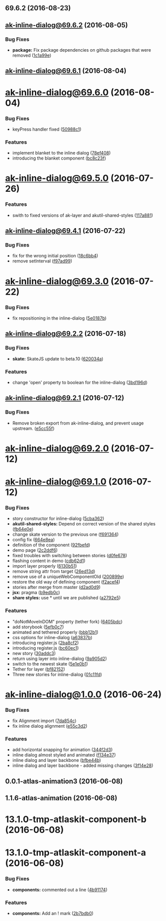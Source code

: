 <a name="69.6.2"></a>
## 69.6.2 (2016-08-23)



<a name="ak-inline-dialog@69.6.2"></a>
## ak-inline-dialog@69.6.2 (2016-08-05)


### Bug Fixes

* **package:** Fix package dependencies on github packages that were removed ([1c1a99e](https://bitbucket.org/atlassian/atlaskit/commits/1c1a99e))



<a name="ak-inline-dialog@69.6.1"></a>
## ak-inline-dialog@69.6.1 (2016-08-04)



<a name="ak-inline-dialog@69.6.0"></a>
# ak-inline-dialog@69.6.0 (2016-08-04)


### Bug Fixes

* keyPress handler fixed ([50988c1](https://bitbucket.org/atlassian/atlaskit/commits/50988c1))


### Features

* implement blanket to the inline dialog ([78ef408](https://bitbucket.org/atlassian/atlaskit/commits/78ef408))
* introducing the blanket component ([bc8c23f](https://bitbucket.org/atlassian/atlaskit/commits/bc8c23f))



<a name="ak-inline-dialog@69.5.0"></a>
# ak-inline-dialog@69.5.0 (2016-07-26)


### Features

* swith to fixed versions of ak-layer and akutil-shared-styles ([117a881](https://bitbucket.org/atlassian/atlaskit/commits/117a881))



<a name="ak-inline-dialog@69.4.1"></a>
## ak-inline-dialog@69.4.1 (2016-07-22)


### Bug Fixes

* fix for the wrong initial position ([18c6bb4](https://bitbucket.org/atlassian/atlaskit/commits/18c6bb4))
* remove setInterval ([f97ad99](https://bitbucket.org/atlassian/atlaskit/commits/f97ad99))



<a name="ak-inline-dialog@69.3.0"></a>
# ak-inline-dialog@69.3.0 (2016-07-22)


### Bug Fixes

* fix repositioning in the inline-dialog ([5e0187b](https://bitbucket.org/atlassian/atlaskit/commits/5e0187b))



<a name="ak-inline-dialog@69.2.2"></a>
## ak-inline-dialog@69.2.2 (2016-07-18)


### Bug Fixes

* **skate:** SkateJS update to beta.10 ([620034a](https://bitbucket.org/atlassian/atlaskit/commits/620034a))


### Features

* change 'open' property to boolean for the inline-dialog ([3bd196d](https://bitbucket.org/atlassian/atlaskit/commits/3bd196d))



<a name="ak-inline-dialog@69.2.1"></a>
## ak-inline-dialog@69.2.1 (2016-07-12)


### Bug Fixes

* Remove broken export from ak-inline-dialog, and prevent usage upstream. ([e5cc55f](https://bitbucket.org/atlassian/atlaskit/commits/e5cc55f))



<a name="ak-inline-dialog@69.2.0"></a>
# ak-inline-dialog@69.2.0 (2016-07-12)



<a name="ak-inline-dialog@69.1.0"></a>
# ak-inline-dialog@69.1.0 (2016-07-12)


### Bug Fixes

* story constructor for inline-dialog ([5cba362](https://bitbucket.org/atlassian/atlaskit/commits/5cba362))
* **akutil-shared-styles:** Depend on correct version of the shared styles ([fb64e0e](https://bitbucket.org/atlassian/atlaskit/commits/fb64e0e))
* change skate version to the previous one ([f691364](https://bitbucket.org/atlassian/atlaskit/commits/f691364))
* config fix ([664e8ea](https://bitbucket.org/atlassian/atlaskit/commits/664e8ea))
* definition of the component ([92fbefd](https://bitbucket.org/atlassian/atlaskit/commits/92fbefd))
* demo page ([2c2ddf6](https://bitbucket.org/atlassian/atlaskit/commits/2c2ddf6))
* fixed troubles with switching between stories ([d0fe678](https://bitbucket.org/atlassian/atlaskit/commits/d0fe678))
* flashing content in demo ([cdb62d1](https://bitbucket.org/atlassian/atlaskit/commits/cdb62d1))
* import layer properly ([6130b51](https://bitbucket.org/atlassian/atlaskit/commits/6130b51))
* remove string attr from target ([26ed13d](https://bitbucket.org/atlassian/atlaskit/commits/26ed13d))
* remove use of a uniqueWebComponentOld ([200899e](https://bitbucket.org/atlassian/atlaskit/commits/200899e))
* restore the old way of defining component ([f2acef4](https://bitbucket.org/atlassian/atlaskit/commits/f2acef4))
* stories after merge from master ([d2ad0d9](https://bitbucket.org/atlassian/atlaskit/commits/d2ad0d9))
* **jsx:** pragma ([b9edb0c](https://bitbucket.org/atlassian/atlaskit/commits/b9edb0c))
* **share styles:** use * until we are published ([a2792e5](https://bitbucket.org/atlassian/atlaskit/commits/a2792e5))


### Features

* "doNotMoveInDOM" property (tether fork) ([6405bdc](https://bitbucket.org/atlassian/atlaskit/commits/6405bdc))
* add storybook ([5efb0c7](https://bitbucket.org/atlassian/atlaskit/commits/5efb0c7))
* animated and tethered properly ([bbb12b1](https://bitbucket.org/atlassian/atlaskit/commits/bbb12b1))
* css options for inline-dialog ([a63837b](https://bitbucket.org/atlassian/atlaskit/commits/a63837b))
* introducing register.js ([2ba8cf2](https://bitbucket.org/atlassian/atlaskit/commits/2ba8cf2))
* introducing register.js ([bc60ec1](https://bitbucket.org/atlassian/atlaskit/commits/bc60ec1))
* new story ([30addc3](https://bitbucket.org/atlassian/atlaskit/commits/30addc3))
* return using layer into inline-dialog ([9a905d2](https://bitbucket.org/atlassian/atlaskit/commits/9a905d2))
* switch to the newest skate ([5e1e0b1](https://bitbucket.org/atlassian/atlaskit/commits/5e1e0b1))
* Tether for layer ([bf82152](https://bitbucket.org/atlassian/atlaskit/commits/bf82152))
* Three new stories for inline-dialog ([01c11fd](https://bitbucket.org/atlassian/atlaskit/commits/01c11fd))



<a name="ak-inline-dialog@1.0.0"></a>
# ak-inline-dialog@1.0.0 (2016-06-24)


### Bug Fixes

* fix Alignment import ([7da854c](https://bitbucket.org/atlassian/atlaskit/commits/7da854c))
* fix inline dialog alignment ([e55c3d2](https://bitbucket.org/atlassian/atlaskit/commits/e55c3d2))


### Features

* add horizontal snapping for animation ([344f2d3](https://bitbucket.org/atlassian/atlaskit/commits/344f2d3))
* inline dialog almost styled and animated ([f134e37](https://bitbucket.org/atlassian/atlaskit/commits/f134e37))
* inline dialog and layer backbone ([bfbe44b](https://bitbucket.org/atlassian/atlaskit/commits/bfbe44b))
* inline dialog and layer backbone - added missing changes ([3f14e28](https://bitbucket.org/atlassian/atlaskit/commits/3f14e28))



<a name="0.0.1-atlas-animation3"></a>
## 0.0.1-atlas-animation3 (2016-06-08)



<a name="1.1.6-atlas-animation"></a>
## 1.1.6-atlas-animation (2016-06-08)



<a name="13.1.0-tmp-atlaskit-component-b"></a>
# 13.1.0-tmp-atlaskit-component-b (2016-06-08)



<a name="13.1.0-tmp-atlaskit-component-a"></a>
# 13.1.0-tmp-atlaskit-component-a (2016-06-08)


### Bug Fixes

* **components:** commented out a line ([4b91174](https://bitbucket.org/atlassian/atlaskit/commits/4b91174))


### Features

* **components:** Add an ! mark ([2b7bdb0](https://bitbucket.org/atlassian/atlaskit/commits/2b7bdb0))



